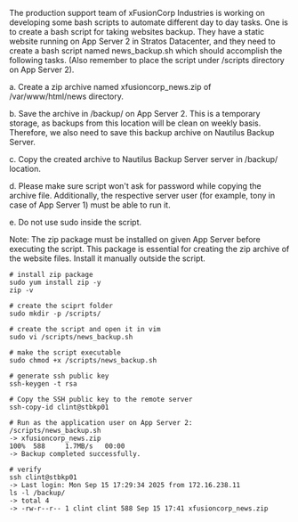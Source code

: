 The production support team of xFusionCorp Industries is working on developing some bash scripts to automate different day to day tasks. One is to create a bash script for taking websites backup. They have a static website running on App Server 2 in Stratos Datacenter, and they need to create a bash script named news_backup.sh which should accomplish the following tasks. (Also remember to place the script under /scripts directory on App Server 2).

a. Create a zip archive named xfusioncorp_news.zip of /var/www/html/news directory.

b. Save the archive in /backup/ on App Server 2. This is a temporary storage, as backups from this location will be clean on weekly basis. Therefore, we also need to save this backup archive on Nautilus Backup Server.

c. Copy the created archive to Nautilus Backup Server server in /backup/ location.

d. Please make sure script won't ask for password while copying the archive file. Additionally, the respective server user (for example, tony in case of App Server 1) must be able to run it.

e. Do not use sudo inside the script.

Note:
The zip package must be installed on given App Server before executing the script. This package is essential for creating the zip archive of the website files. Install it manually outside the script.

```
# install zip package
sudo yum install zip -y
zip -v

# create the sciprt folder
sudo mkdir -p /scripts/

# create the script and open it in vim
sudo vi /scripts/news_backup.sh

# make the script executable
sudo chmod +x /scripts/news_backup.sh

# generate ssh public key
ssh-keygen -t rsa

# Copy the SSH public key to the remote server
ssh-copy-id clint@stbkp01

# Run as the application user on App Server 2:
/scripts/news_backup.sh
-> xfusioncorp_news.zip                                                           100%  588     1.7MB/s   00:00    
-> Backup completed successfully.

# verify
ssh clint@stbkp01
-> Last login: Mon Sep 15 17:29:34 2025 from 172.16.238.11
ls -l /backup/
-> total 4
-> -rw-r--r-- 1 clint clint 588 Sep 15 17:41 xfusioncorp_news.zip
```
